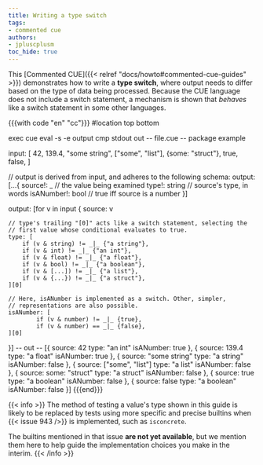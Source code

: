 ```yaml
---
title: Writing a type switch
tags:
- commented cue
authors:
- jpluscplusm
toc_hide: true
---
```


This [Commented CUE]({{< relref "docs/howto#commented-cue-guides" >}})
demonstrates how to write a **type switch**, where output needs to differ based
on the type of data being processed. Because the CUE language does not include
a switch statement, a mechanism is shown that *behaves* like a switch statement
in some other languages.

{{{with code "en" "cc"}}}
#location top bottom

exec cue eval -s -e output
cmp stdout out
-- file.cue --
package example

input: [
	42,
	139.4,
	"some string",
	["some", "list"],
	{some: "struct"},
	true,
	false,
]

// output is derived from input, and adheres to the following schema:
output: [...{
	source!:    _      // the value being examined
	type!:      string // source's type, in words
	isANumber!: bool   // true iff source is a number
}]

output: [for v in input {
	source: v

	// type's trailing "[0]" acts like a switch statement, selecting the
	// first value whose conditional evaluates to true.
	type: [
		if (v & string) != _|_ {"a string"},
		if (v & int) != _|_ {"an int"},
		if (v & float) != _|_ {"a float"},
		if (v & bool) != _|_ {"a boolean"},
		if (v & [...]) != _|_ {"a list"},
		if (v & {...}) != _|_ {"a struct"},
	][0]

	// Here, isANumber is implemented as a switch. Other, simpler,
	// representations are also possible.
	isANumber: [
			if (v & number) != _|_ {true},
			if (v & number) == _|_ {false},
	][0]
}]
-- out --
[{
    source:    42
    type:      "an int"
    isANumber: true
}, {
    source:    139.4
    type:      "a float"
    isANumber: true
}, {
    source:    "some string"
    type:      "a string"
    isANumber: false
}, {
    source: ["some", "list"]
    type:      "a list"
    isANumber: false
}, {
    source: some: "struct"
    type:      "a struct"
    isANumber: false
}, {
    source:    true
    type:      "a boolean"
    isANumber: false
}, {
    source:    false
    type:      "a boolean"
    isANumber: false
}]
{{{end}}}

{{< info >}}
The method of testing a value's type shown in this guide is likely to be
replaced by tests using more specific and precise builtins when
{{< issue 943 />}} is implemented, such as `isconcrete`.

The builtins mentioned in that issue **are not yet available**, but we mention
them here to help guide the implementation choices you make in the interim.
{{< /info >}}
